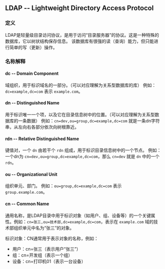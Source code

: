 ## LDAP -- Lightweight Directory Access Protocol

### 定义
LDAP是轻量级目录访问协议，是用于访问“目录服务器”的协议。这是一种特殊的数据库，它以树状结构保存信息。
该数据库有很强的读（查询）能力，但只能进行简单的写（更新）操作。

### 名称解释

#### dc -- Domain Component
域组织，用于标识域名的一部分。（可以对应理解为关系型数据库的库）
例如：`dc=example,dc=com` 表示 `example.com`。

#### dn -- Distinguished Name
用于标识唯一一个项，以及它在目录信息树中的位置。（可以对应理解为关系型数据库的一条数据）
例如：`cn=dev,ou=group,dc=example,dc=com` 就是一条dn字符串，从左向右各部分依次向树根靠近。

#### rdn -- Relative Distinguished Name
键值对，一个 `dn` 由若干个 `rdn` 组成，用于标识目录信息树中的一个节点。
例如：一个dn为 `cn=dev,ou=group,dc=example,dc=com`，那么 `cn=dev` 就是 `dn` 中的一个 `rdn`。

#### ou -- Organizational Unit
组织单元、部门。
例如：`ou=group,dc=example,dc=com` 表示 `group.example.com`。

#### cn -- Common Name
通用名称，是LDAP目录中用于标识对象（如用户、组、设备等）的一个关键属性。例如：`cn=张三,ou=技术部,dc=example,dc=com`，表示在 `example.com` 域的技术部组织单元中名为“张三”的对象。

标识对象：CN通常用于表示对象的名称，例如：
* 用户：cn=张三（表示用户“张三”）
* 组：cn=开发组（表示一个组）
* 设备：cn=打印机01（表示一台设备）